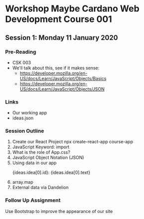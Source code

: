 # Workshop Maybe Cardano Web Development Course 001

## Session 1: Monday 11 January 2020

### Pre-Reading
- CSK 003
- We'll talk about this, see if it makes sense:
	- https://developer.mozilla.org/en-US/docs/Learn/JavaScript/Objects/Basics 
	- https://developer.mozilla.org/en-US/docs/Learn/JavaScript/Objects/JSON

### Links
- Our working app
- ideas.json


### Session Outline
1. Create our React Project 
    npx create-react-app course-app
2. JavaScript Keyword: import
3. What is the role of App.css?
4. JavaScript Object Notation (JSON)
5. Using data in our app
    <p>{ideas.idea[0].id}: {ideas.idea[0].text}</p>
6. array.map
7. External data via Dandelion


### Follow Up Assignment
Use Bootstrap to improve the appearance of our site
